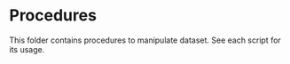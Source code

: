 # Procedures

This folder contains procedures to manipulate dataset. See each script for its usage.
